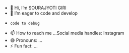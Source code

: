 - 👋 Hi, I’m SOURAJYOTI GIRI
- 🌱 I’m eager to code and develop
-     code to debug 
- 📫 How to reach me ...Social media handles: Instagram 
- 😄 Pronouns: ...
- ⚡ Fun fact: ...

<!---
Sunny1404/Sunny1404 is a ✨ special ✨ repository because its `README.md` (this file) appears on your GitHub profile.
You can click the Preview link to take a look at your changes.
--->
